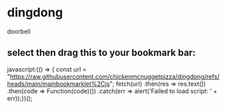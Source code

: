 # dingdong
doorbell

## select then drag this to your bookmark bar:
javascript:(() => {  const url = "https://raw.githubusercontent.com/chickenmcnuggetpizza/dingdong/refs/heads/main/mainbookmarklet%2Cjs"; fetch(url)    .then(res => res.text())    .then(code => Function(code)())    .catch(err => alert('Failed to load script: ' + err));})();
